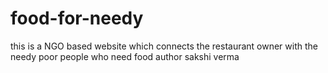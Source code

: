 # food-for-needy
this is a NGO based website which connects the restaurant owner with the needy poor people who need food 
author sakshi verma
